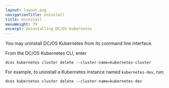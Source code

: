 ```yaml
---
layout: layout.pug
navigationTitle: Uninstall
title: Uninstall
menuWeight: 79
excerpt: Uninstalling DC/OS Kubernetes
---
```


<!-- This source repo for this topic is https://github.com/mesosphere/dcos-kubernetes-cluster -->
You may uninstall DC/OS Kubernetes from its command line interface.

From the DC/OS Kubernetes CLI, enter

```shell
dcos kubernetes cluster delete --cluster-name=kubernetes-cluster
```

For example, to uninstall a Kubernetes instance named `kubernetes-dev`, run:

```shell
dcos kubernetes cluster delete --cluster-name=kubernetes-dev
```
